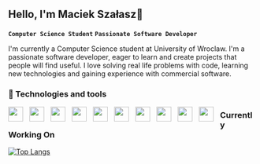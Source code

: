 ## Hello, I'm Maciek Szałasz👋

**`Computer Science Student`** **`Passionate Software Developer`**

I'm currently a Computer Science student at University of Wroclaw. I'm a passionate software developer, eager to learn and create projects that people will find useful.
I love solving real life problems with code, learning new technologies and gaining experience with commercial software.

### 🧰 Technologies and tools 

<img width="30px" height="30px" align="left" style="padding-right:10px;" src="https://cdn.jsdelivr.net/gh/devicons/devicon@latest/icons/nextjs/nextjs-original.svg" />
<img width="30px" height="30px" align="left" style="padding-right:10px;" src="https://cdn.jsdelivr.net/gh/devicons/devicon@latest/icons/javascript/javascript-original.svg" />
<img width="30px" height="30px" align="left" style="padding-right:10px;" src="https://cdn.jsdelivr.net/gh/devicons/devicon@latest/icons/typescript/typescript-original.svg" />
<img width="30px" height="30px" align="left" style="padding-right:10px;" src="https://cdn.jsdelivr.net/gh/devicons/devicon@latest/icons/react/react-original.svg" />
<img width="30px" height="30px" align="left" style="padding-right:10px;" src="https://cdn.jsdelivr.net/gh/devicons/devicon@latest/icons/tailwindcss/tailwindcss-original.svg" />
<img width="30px" height="30px" align="left" style="padding-right:10px;" src="https://cdn.jsdelivr.net/gh/devicons/devicon@latest/icons/python/python-original.svg" />
<img width="30px" height="30px" align="left" style="padding-right:10px;" src="https://cdn.jsdelivr.net/gh/devicons/devicon@latest/icons/java/java-original.svg" />
<img width="30px" height="30px" align="left" style="padding-right:10px;" src="https://cdn.jsdelivr.net/gh/devicons/devicon@latest/icons/mongodb/mongodb-original.svg" />
<img width="30px" height="30px" align="left" style="padding-right:10px;" src="https://cdn.jsdelivr.net/gh/devicons/devicon@latest/icons/git/git-original.svg" />
<img width="30px" height="30px" align="left" style="padding-right:10px;" src="https://cdn.jsdelivr.net/gh/devicons/devicon@latest/icons/postgresql/postgresql-original.svg" />
          
### Currently Working On




[![Top Langs](https://github-readme-stats.vercel.app/api?username=mszal449&theme=dark&show_icons=true&layout=compact)](https://github.com/anuraghazra/github-readme-stats)
